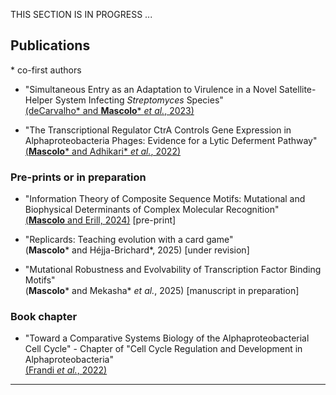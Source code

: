 
THIS SECTION IS IN PROGRESS ...

## Publications
\* co-first authors

* "Simultaneous Entry as an Adaptation to Virulence in a Novel Satellite-Helper System Infecting *Streptomyces* Species"<br>[(deCarvalho\* and **Mascolo**\* *et al.*, 2023)](https://doi.org/10.1038/s41396-023-01548-0)

* "The Transcriptional Regulator CtrA Controls Gene Expression in Alphaproteobacteria Phages: Evidence for a Lytic Deferment Pathway"<br>[(**Mascolo**\* and Adhikari\* *et al.*, 2022)](https://doi.org/10.3389/fmicb.2022.918015)

### Pre-prints or in preparation

* "Information Theory of Composite Sequence Motifs: Mutational and Biophysical Determinants of Complex Molecular Recognition"<br>[(**Mascolo** and Erill, 2024)](https://doi.org/10.1101/2024.11.11.623117) [pre-print]

* "Replicards: Teaching evolution with a card game"<br>(**Mascolo**\* and Héjja-Brichard\*, 2025) [under revision]

* "Mutational Robustness and Evolvability of Transcription Factor Binding Motifs"<br>(**Mascolo**\* and Mekasha\* *et al.*, 2025) [manuscript in preparation]

### Book chapter

* "Toward a Comparative Systems Biology of the Alphaproteobacterial Cell Cycle" - Chapter of "Cell Cycle Regulation and Development in Alphaproteobacteria"<br>[(Frandi *et al.*, 2022)](https://doi.org/10.1007/978-3-030-90621-4_1)


<!--


## Publications
\* co-first authors

### Pre-prints or in preparation

* XXX

### Peer-reviewed

* Tagide deCarvalho\*, **Elia Mascolo**\*, Steven M Caruso, Júlia López-Pérez, Kathleen Weston-Hafer, Christopher Shaffer, and Ivan Erill. “Simultaneous Entry as an Adaptation to Virulence in a Novel Satellite-Helper System Infecting *Streptomyces* Species.” *The ISME Journal* 17, no. 12 (December 1, 2023): 2381–88. <https://doi.org/10.1038/s41396-023-01548-0>

* **Elia Mascolo**\*, Satish Adhikari\*, Steven M. Caruso, Tagide deCarvalho, Anna Folch Salvador, Joan Serra-Sagristà, Ry Young, Ivan Erill, and Patrick D. Curtis. “The Transcriptional Regulator CtrA Controls Gene Expression in Alphaproteobacteria Phages: Evidence for a Lytic Deferment Pathway.” *Frontiers in Microbiology* 13 (August 19, 2022): 918015. <https://doi.org/10.3389/fmicb.2022.918015>

### Book chapter
* Antonio Frandi, Francesco Pini, Wanassa Beroual, Andrea Bianchetti, Alice Chiodi, **Elia Mascolo**, Lorenzo Miano, Greta Petazzoni, Emanuele G. Biondi, and Matteo Brilli. “Toward a Comparative Systems Biology of the Alphaproteobacterial Cell Cycle.” In *Cell Cycle Regulation and Development in Alphaproteobacteria*, edited by Emanuele Biondi, 1–27. Cham: Springer International Publishing, 2022. <https://doi.org/10.1007/978-3-030-90621-4_1>

-->

---


